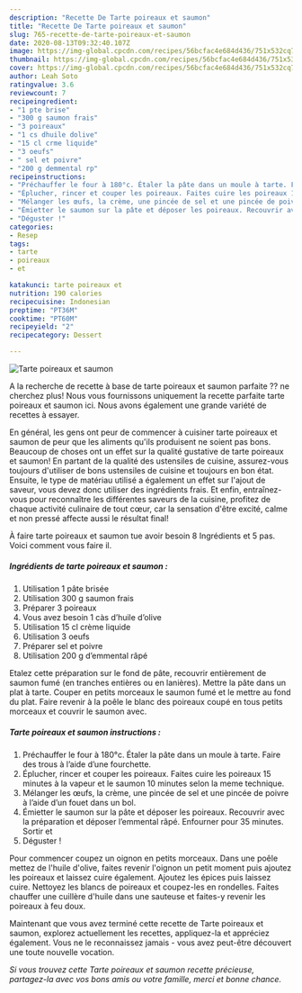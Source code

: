 ```yaml
---
description: "Recette De Tarte poireaux et saumon"
title: "Recette De Tarte poireaux et saumon"
slug: 765-recette-de-tarte-poireaux-et-saumon
date: 2020-08-13T09:32:40.107Z
image: https://img-global.cpcdn.com/recipes/56bcfac4e684d436/751x532cq70/tarte-poireaux-et-saumon-photo-principale-de-la-recette.jpg
thumbnail: https://img-global.cpcdn.com/recipes/56bcfac4e684d436/751x532cq70/tarte-poireaux-et-saumon-photo-principale-de-la-recette.jpg
cover: https://img-global.cpcdn.com/recipes/56bcfac4e684d436/751x532cq70/tarte-poireaux-et-saumon-photo-principale-de-la-recette.jpg
author: Leah Soto
ratingvalue: 3.6
reviewcount: 7
recipeingredient:
- "1 pte brise"
- "300 g saumon frais"
- "3 poireaux"
- "1 cs dhuile dolive"
- "15 cl crme liquide"
- "3 oeufs"
- " sel et poivre"
- "200 g demmental rp"
recipeinstructions:
- "Préchauffer le four à 180°c. Étaler la pâte dans un moule à tarte. Faire des trous à l’aide d’une fourchette."
- "Éplucher, rincer et couper les poireaux. Faites cuire les poireaux 15 minutes à la vapeur et le saumon 10 minutes selon la meme technique."
- "Mélanger les œufs, la crème, une pincée de sel et une pincée de poivre à l’aide d’un fouet dans un bol."
- "Émietter le saumon sur la pâte et déposer les poireaux. Recouvrir avec la préparation et déposer l’emmental râpé. Enfourner pour 35 minutes. Sortir et"
- "Déguster !"
categories:
- Resep
tags:
- tarte
- poireaux
- et

katakunci: tarte poireaux et 
nutrition: 190 calories
recipecuisine: Indonesian
preptime: "PT36M"
cooktime: "PT60M"
recipeyield: "2"
recipecategory: Dessert

---
```



![Tarte poireaux et saumon](https://img-global.cpcdn.com/recipes/56bcfac4e684d436/751x532cq70/tarte-poireaux-et-saumon-photo-principale-de-la-recette.jpg)

A la recherche de recette à base de tarte poireaux et saumon parfaite ?? ne cherchez plus! Nous vous fournissons uniquement la recette parfaite tarte poireaux et saumon ici. Nous avons également une grande variété de recettes à essayer.

En général, les gens ont peur de commencer à cuisiner tarte poireaux et saumon de peur que les aliments qu'ils produisent ne soient pas bons. Beaucoup de choses ont un effet sur la qualité gustative de tarte poireaux et saumon! En partant de la qualité des ustensiles de cuisine, assurez-vous toujours d'utiliser de bons ustensiles de cuisine et toujours en bon état. Ensuite, le type de matériau utilisé a également un effet sur l'ajout de saveur, vous devez donc utiliser des ingrédients frais. Et enfin, entraînez-vous pour reconnaître les différentes saveurs de la cuisine, profitez de chaque activité culinaire de tout cœur, car la sensation d'être excité, calme et non pressé affecte aussi le résultat final!

<!--inarticleads1-->

À faire tarte poireaux et saumon tue avoir besoin 8 Ingrédients et 5 pas. Voici comment vous faire il.

##### Ingrédients de tarte poireaux et saumon :

1. Utilisation 1 pâte brisée
1. Utilisation 300 g saumon frais
1. Préparer 3 poireaux
1. Vous avez besoin 1 càs d’huile d’olive
1. Utilisation 15 cl crème liquide
1. Utilisation 3 oeufs
1. Préparer  sel et poivre
1. Utilisation 200 g d’emmental râpé


Etalez cette préparation sur le fond de pâte, recouvrir entièrement de saumon fumé (en tranches entières ou en lanières). Mettre la pâte dans un plat à tarte. Couper en petits morceaux le saumon fumé et le mettre au fond du plat. Faire revenir à la poêle le blanc des poireaux coupé en tous petits morceaux et couvrir le saumon avec. 

<!--inarticleads2-->

##### Tarte poireaux et saumon instructions :

1. Préchauffer le four à 180°c. Étaler la pâte dans un moule à tarte. Faire des trous à l’aide d’une fourchette.
1. Éplucher, rincer et couper les poireaux. Faites cuire les poireaux 15 minutes à la vapeur et le saumon 10 minutes selon la meme technique.
1. Mélanger les œufs, la crème, une pincée de sel et une pincée de poivre à l’aide d’un fouet dans un bol.
1. Émietter le saumon sur la pâte et déposer les poireaux. Recouvrir avec la préparation et déposer l’emmental râpé. Enfourner pour 35 minutes. Sortir et
1. Déguster !


Pour commencer coupez un oignon en petits morceaux. Dans une poêle mettez de l&#39;huile d&#39;olive, faites revenir l&#39;oignon un petit moment puis ajoutez les poireaux et laissez cuire également. Ajoutez les épices puis laissez cuire. Nettoyez les blancs de poireaux et coupez-les en rondelles. Faites chauffer une cuillère d&#39;huile dans une sauteuse et faites-y revenir les poireaux à feu doux. 

<!--inarticleads1-->

<p>
Maintenant que vous avez terminé cette recette de Tarte poireaux et saumon, explorez actuellement les recettes, appliquez-la et appréciez également. Vous ne le reconnaissez jamais - vous avez peut-être découvert une toute nouvelle vocation.
</p>

<p>
<i>Si vous trouvez cette Tarte poireaux et saumon recette précieuse, partagez-la avec vos bons amis ou votre famille, merci et bonne chance.</i>
</p>
